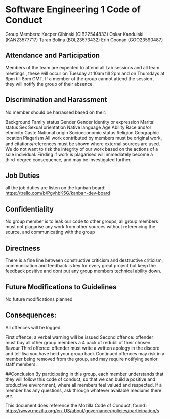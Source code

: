 # Software Engineering 1 Code of Conduct
Group Members:
Kacper Cibinski (CIB22544833)
Oskar Kandulski (KAN23577717)
Taran Bolina (BOL23573432)
Erin Goonan (GOO23590487)

## Attendance and Participation
Members of the team are expected to attend all Lab sessions and all team meetings , these will occur on Tuesday at 10am till 2pm and on Thursdays at 6pm till 8pm GMT. If a member of the group cannot attend the session , they will notify the group of their absence. 

## Discrimination and Harassment
No member should be harrassed based on their:

Background
Family status
Gender
Gender identity or expression
Marital status
Sex
Sexual orientation
Native language
Age
Ability
Race and/or ethnicity
Caste
National origin
Socioeconomic status
Religion
Geographic location
Plagarism
All work contributed by members must be original work, and citations/references must be shown where external sources are used. We do not want to risk the integrity of our work based on the actions of a sole individual. Finding if work is plagarised will immediately become a third-degree consequence, and may be investigated further.

## Job Duties
all the job duties are listen on the kanban board: https://trello.com/b/PgvhbK5G/kanban-dev-board

## Confidentiality
No group member is to leak our code to other groups, all group members must not plagarise any work from other sources without referencing the source, and communicating with the group

## Directness
There is a fine line between constructive criticism and destructive criticism, communication and feedback is key for every great project but keep the feedback positive and dont put any group members technical ability down.

## Future Modifications to Guidelines
No future modifications planned

## Consequences:
All offences will be logged.

First offence: a verbal warning will be issued
Second offence: offender must buy all other group members a 4 pack of redubll of their chosen flavour
Third offence: offender must write a written apology in the discord and tell lisa you have held your group back
Continued offences may risk in a member being removed from the group, and may require notifying senior staff members.

##Conclusion
By participating in this group, each member understands that they will follow this code of conduct, so that we can build a positive and productive environment, where all members feel valued and respected. If a member has any questions, ask through whatever available mediums there are.

This document does reference the Mozilla Code of Conduct, found :
https://www.mozilla.org/en-US/about/governance/policies/participation/s
